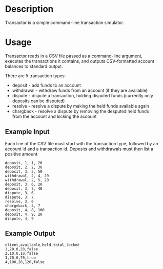 # Description

Transactor is a simple command-line transaction simulator.

# Usage

Transactor reads in a CSV file passed as a command-line argument, executes the transactions it contains, and outputs CSV-formatted account balances to standard output.

There are 5 transaction types:
- deposit - add funds to an account
- withdrawal - withdraw funds from an account (if they are available)
- dispute - dispute a transaction, holding disputed funds (currently only deposits can be disputed)
- resolve - resolve a dispute by making the held funds available again
- chargback - resolve a dispute by removing the desputed held funds from the account and locking the account

## Example Input

Each line of the CSV file must start with the transaction type, followed by an account id and a transaction id. Deposits and withdrawals must then list a positive amount.

```
deposit, 1, 1, 20
deposit, 2, 2, 30
deposit, 3, 3, 50
withdrawal, 2, 4, 20
withdrawal, 2, 5, 20
deposit, 3, 6, 20
deposit, 3, 7, 40
dispute, 3, 6
dispute, 3, 7
resolve, 3, 6
chargeback, 3, 7
deposit, 4, 8, 100
deposit, 4, 9, 20
dispute, 4, 9
```

## Example Output

```
client,available,held,total,locked
1,20,0,20,false
2,10,0,10,false
3,70,0,70,true
4,100,20,120,false
```